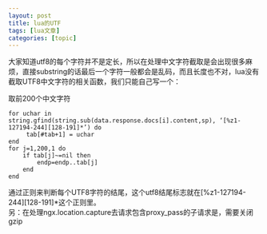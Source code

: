 ```yaml
---
layout: post
title: lua的UTF 
tags: [lua文章]
categories: [topic]
---
```

大家知道utf8的每个字符并不是定长，所以在处理中文字符截取是会出现很多麻烦，直接substring的话最后一个字符一般都会是乱码，而且长度也不对，lua没有截取UTF8中文字符的相关函数，我们只能自己写一个：

取前200个中文字符

    
    
    for uchar in string.gfind(string.sub(data.response.docs[i].content,sp), ‘[%z1-127194-244][128-191]*’) do
         tab[#tab+1] = uchar 
    end
    for j=1,200,1 do
        if tab[j]~=nil then
            endp=endp..tab[j]
        end
    end
    

通过正则来判断每个UTF8字符的结尾，这个utf8结尾标志就在[%z1-127194-244][128-191]*这个正则里。  
另：在处理ngx.location.capture去请求包含proxy_pass的子请求是，需要关闭gzip